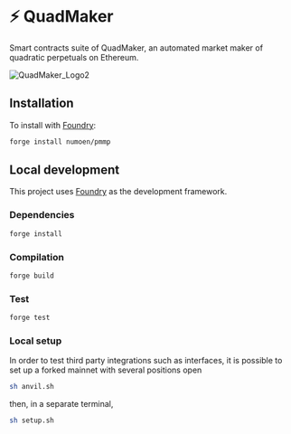 # ⚡ QuadMaker

Smart contracts suite of QuadMaker, an automated market maker of quadratic perpetuals on Ethereum. 

![QuadMaker_Logo2](https://github.com/Numoen/QuadMaker/assets/44106773/1cf8fc8d-be7c-49bc-aaff-6c61fcfcd628)

## Installation

To install with [Foundry](https://github.com/foundry-rs/foundry):

```bash
forge install numoen/pmmp
```

## Local development

This project uses [Foundry](https://github.com/foundry-rs/foundry) as the development framework.

### Dependencies

```bash
forge install
```

### Compilation

```bash
forge build
```

### Test

```bash
forge test
```

### Local setup

In order to test third party integrations such as interfaces, it is possible to set up a forked mainnet with several positions open

```bash
sh anvil.sh
```

then, in a separate terminal,

```bash
sh setup.sh
```
